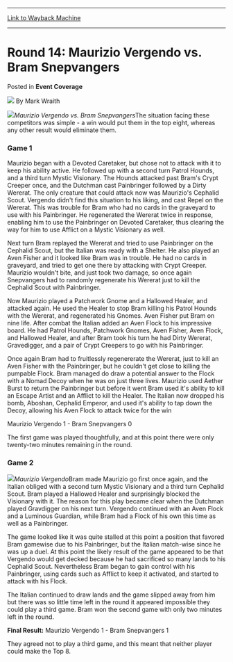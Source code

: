 
---
[Link to Wayback Machine](https://web.archive.org/web/20220517123018/https://magic.wizards.com/en/articles/archive/event-coverage/round-14-maurizio-vergendo-vs-bram-snepvangers-2000-01-01)

[_metadata_:author]:- "Mark Wraith"
[_metadata_:description]:- "Maurizio Vergendo vs. Bram SnepvangersThe situation facing these competitors was simple - a win would put them in the top eight, whereas any other result would eliminate them. Game 1 Maurizio began with a Devoted Caretaker, but chose not to attack with it to keep his ability active. He followed up with a second turn Patrol Hounds, and a third turn Mystic Visionary. The Hounds"
[_metadata_:generator]:- "Drupal 7 (http://drupal.org)"
[_metadata_:node]:- "743611"
[_metadata_:publish_date]:- "2000-01-01"
[_metadata_:source]:- "div-main-content"
[_metadata_:title]:- "Round 14: Maurizio Vergendo vs. Bram Snepvangers"
[_metadata_:wayback_capture_timestamp]:- "2022-05-17 12:30:18"
[_metadata_:wayback_raw_url]:- "https://web.archive.org/web/20220517123018id_/https://magic.wizards.com/en/articles/archive/event-coverage/round-14-maurizio-vergendo-vs-bram-snepvangers-2000-01-01"
[_metadata_:wayback_url]:- "https://magic.wizards.com/en/articles/archive/event-coverage/round-14-maurizio-vergendo-vs-bram-snepvangers-2000-01-01"
---


Round 14: Maurizio Vergendo vs. Bram Snepvangers
================================================



 Posted in **Event Coverage**







![](https://media.magic.wizards.com/styles/auth_small/public/generic-avatar-150_92.png)
By Mark Wraith











![](https://media.magic.wizards.com/image_legacy_migration/sideboard/images/GPVIE01/873.jpg)*Maurizio Vergendo vs. Bram Snepvangers*The situation facing these competitors was simple - a win would put them in the top eight, whereas any other result would eliminate them.


### Game 1


Maurizio began with a Devoted Caretaker, but chose not to attack with it to keep his ability active. He followed up with a second turn Patrol Hounds, and a third turn Mystic Visionary. The Hounds attacked past Bram's Crypt Creeper once, and the Dutchman cast Painbringer followed by a Dirty Wererat. The only creature that could attack now was Maurizio's Cephalid Scout. Vergendo didn't find this situation to his liking, and cast Repel on the Wererat. This was trouble for Bram who had no cards in the graveyard to use with his Painbringer. He regenerated the Wererat twice in response, enabling him to use the Painbringer on Devoted Caretaker, thus clearing the way for him to use Afflict on a Mystic Visionary as well.


Next turn Bram replayed the Wererat and tried to use Painbringer on the Cephalid Scout, but the Italian was ready with a Shelter. He also played an Aven Fisher and it looked like Bram was in trouble. He had no cards in graveyard, and tried to get one there by attacking with Crypt Creeper. Maurizio wouldn't bite, and just took two damage, so once again Snepvangers had to randomly regenerate his Wererat just to kill the Cephalid Scout with Painbringer.


Now Maurizio played a Patchwork Gnome and a Hallowed Healer, and attacked again. He used the Healer to stop Bram killing his Patrol Hounds with the Wererat, and regenerated his Gnomes. Aven Fisher put Bram on nine life. After combat the Italian added an Aven Flock to his impressive board. He had Patrol Hounds, Patchwork Gnomes, Aven Fisher, Aven Flock, and Hallowed Healer, and after Bram took his turn he had Dirty Wererat, Gravedigger, and a pair of Crypt Creepers to go with his Painbringer.


Once again Bram had to fruitlessly regenererate the Wererat, just to kill an Aven Fisher with the Painbringer, but he couldn't get close to killing the pumpable Flock. Bram managed do draw a potential answer to the Flock with a Nomad Decoy when he was on just three lives. Maurizio used Aether Burst to return the Painbringer but before it went Bram used it's ability to kill an Escape Artist and an Afflict to kill the Healer. The Italian now dropped his bomb, Aboshan, Cephalid Emperor, and used it's ability to tap down the Decoy, allowing his Aven Flock to attack twice for the win


Maurizio Vergendo 1 - Bram Snepvangers 0


The first game was played thoughtfully, and at this point there were only twenty-two minutes remaining in the round.


### Game 2


![](https://media.magic.wizards.com/image_legacy_migration/sideboard/images/GPVIE01/874.jpg)*Maurizio Vergendo*Bram made Maurizio go first once again, and the Italian obliged with a second turn Mystic Visionary and a third turn Cephalid Scout. Bram played a Hallowed Healer and surprisingly blocked the Visionary with it. The reason for this play became clear when the Dutchman played Gravdigger on his next turn. Vergendo continued with an Aven Flock and a Luminous Guardian, while Bram had a Flock of his own this time as well as a Painbringer.


The game looked like it was quite stalled at this point a position that favored Bram gamewise due to his Painbringer, but the Italian match-wise since he was up a duel. At this point the likely result of the game appeared to be that Vergendo would get decked because he had sacrificed so many lands to his Cephalid Scout. Nevertheless Bram began to gain control with his Painbringer, using cards such as Afflict to keep it activated, and started to attack with his Flock.


The Italian continued to draw lands and the game slipped away from him but there was so little time left in the round it appeared impossible they could play a third game. Bram won the second game with only two minutes left in the round.


**Final Result:** Maurizio Vergendo 1 - Bram Snepvangers 1


They agreed not to play a third game, and this meant that neither player could make the Top 8.







